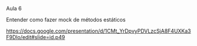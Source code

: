 Aula 6

Entender como fazer mock de métodos estáticos

https://docs.google.com/presentation/d/1CMt_YrDpvyPDVLzcSjA8F4UXKa3F9Dlo/edit#slide=id.p49
